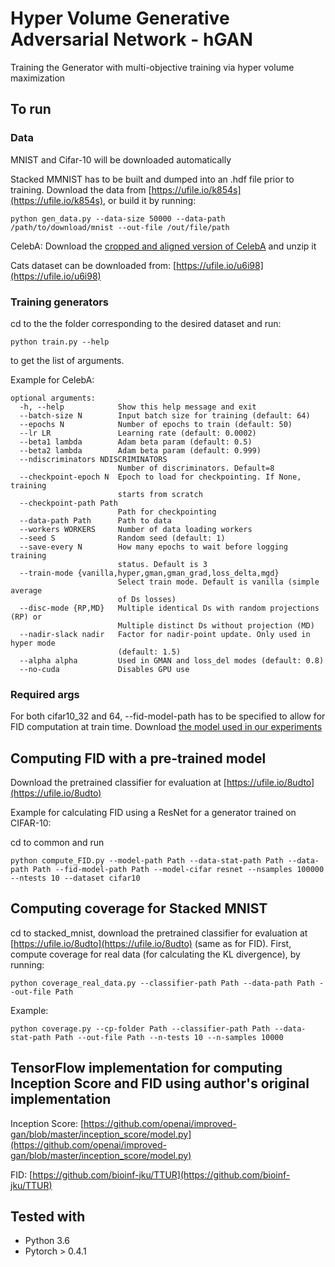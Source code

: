 # Hyper Volume Generative Adversarial Network - hGAN

Training the Generator with multi-objective training via hyper volume maximization

## To run

### Data

MNIST and Cifar-10 will be downloaded automatically

Stacked MMNIST has to be built and dumped into an .hdf file prior to training. Download the data from [https://ufile.io/k854s](https://ufile.io/k854s), or build it by running:

```
python gen_data.py --data-size 50000 --data-path /path/to/download/mnist --out-file /out/file/path
```

CelebA: Download the [cropped and aligned version of CelebA](http://mmlab.ie.cuhk.edu.hk/projects/CelebA.html) and unzip it

Cats dataset can be downloaded from: [https://ufile.io/u6i98](https://ufile.io/u6i98)



### Training generators

cd to the the folder corresponding to the desired dataset and run:

```
python train.py --help
```

to get the list of arguments.

Example for CelebA:

```
optional arguments:
  -h, --help            Show this help message and exit
  --batch-size N        Input batch size for training (default: 64)
  --epochs N            Number of epochs to train (default: 50)
  --lr LR               Learning rate (default: 0.0002)
  --beta1 lambda        Adam beta param (default: 0.5)
  --beta2 lambda        Adam beta param (default: 0.999)
  --ndiscriminators NDISCRIMINATORS
                        Number of discriminators. Default=8
  --checkpoint-epoch N  Epoch to load for checkpointing. If None, training
                        starts from scratch
  --checkpoint-path Path
                        Path for checkpointing
  --data-path Path      Path to data
  --workers WORKERS     Number of data loading workers
  --seed S              Random seed (default: 1)
  --save-every N        How many epochs to wait before logging training
                        status. Default is 3
  --train-mode {vanilla,hyper,gman,gman_grad,loss_delta,mgd}
                        Select train mode. Default is vanilla (simple average
                        of Ds losses)
  --disc-mode {RP,MD}   Multiple identical Ds with random projections (RP) or
                        Multiple distinct Ds without projection (MD)
  --nadir-slack nadir   Factor for nadir-point update. Only used in hyper mode
                        (default: 1.5)
  --alpha alpha         Used in GMAN and loss_del modes (default: 0.8)
  --no-cuda             Disables GPU use
```

### Required args

For both cifar10_32 and 64, --fid-model-path has to be specified to allow for FID computation at train time. Download [the model used in our experiments](https://ufile.io/5ky3g)


## Computing FID with a pre-trained model 

Download the pretrained classifier for evaluation at [https://ufile.io/8udto](https://ufile.io/8udto) 
 
Example for calculating FID using a ResNet for a generator trained on CIFAR-10:
 
cd to common and run

```
python compute_FID.py --model-path Path --data-stat-path Path --data-path Path --fid-model-path Path --model-cifar resnet --nsamples 100000 --ntests 10 --dataset cifar10
```

## Computing coverage for Stacked MNIST


cd to stacked_mnist, download the pretrained classifier for evaluation at [https://ufile.io/8udto](https://ufile.io/8udto) (same as for FID). 
First, compute coverage for real data (for calculating the KL divergence), by running:

```
python coverage_real_data.py --classifier-path Path --data-path Path --out-file Path
```

Example:

```
python coverage.py --cp-folder Path --classifier-path Path --data-stat-path Path --out-file Path --n-tests 10 --n-samples 10000
```

## TensorFlow implementation for computing Inception Score and FID using author's original implementation

Inception Score: [https://github.com/openai/improved-gan/blob/master/inception_score/model.py](https://github.com/openai/improved-gan/blob/master/inception_score/model.py)

FID: [https://github.com/bioinf-jku/TTUR](https://github.com/bioinf-jku/TTUR)

## Tested with

- Python 3.6
- Pytorch > 0.4.1
